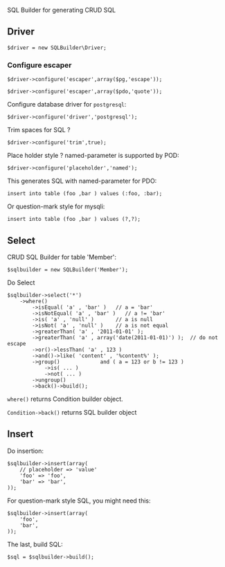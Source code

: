 SQL Builder for generating CRUD SQL

## Driver

    $driver = new SQLBuilder\Driver;

### Configure escaper

    $driver->configure('escaper',array($pg,'escape'));

    $driver->configure('escaper',array($pdo,'quote'));

Configure database driver for `postgresql`:

    $driver->configure('driver','postgresql');

Trim spaces for SQL ? 

    $driver->configure('trim',true);

Place holder style ? named-parameter is supported by POD:

    $driver->configure('placeholder','named');

This generates SQL with named-parameter for PDO:

    insert into table (foo ,bar ) values (:foo, :bar);

Or question-mark style for mysqli:

    insert into table (foo ,bar ) values (?,?);

## Select

CRUD SQL Builder for table 'Member':

    $sqlbuilder = new SQLBuilder('Member');

Do Select

    $sqlbuilder->select('*')
        ->where()
            ->isEqual( 'a' , 'bar' )   // a = 'bar'
            ->isNotEqual( 'a' , 'bar' )   // a != 'bar'
            ->is( 'a' , 'null' )       // a is null
            ->isNot( 'a' , 'null' )    // a is not equal
            ->greaterThan( 'a' , '2011-01-01' );
            ->greaterThan( 'a' , array('date(2011-01-01)') );  // do not escape
            ->or()->lessThan( 'a' , 123 )
            ->and()->like( 'content' , '%content%' );
            ->group()             and ( a = 123 or b != 123 )
                ->is( ... )
                ->not( ... )             
            ->ungroup()
            ->back()->build();

`where()` returns Condition builder object.

`Condition->back()` returns SQL builder object


## Insert

Do insertion:

    $sqlbuilder->insert(array(
        // placeholder => 'value'
        'foo' => 'foo',
        'bar' => 'bar',
    ));

For question-mark style SQL, you might need this:

    $sqlbuilder->insert(array(
        'foo',
        'bar',
    ));

The last, build SQL:

    $sql = $sqlbuilder->build();



